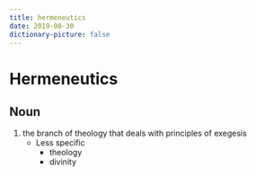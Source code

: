 ```yaml
---
title: hermeneutics
date: 2019-08-30
dictionary-picture: false
---
```


# Hermeneutics


## Noun

1. the branch of theology that deals with principles of exegesis
	- Less specific
		- theology
		- divinity